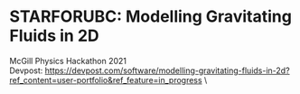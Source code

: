 # STARFORUBC: Modelling Gravitating Fluids in 2D

McGill Physics Hackathon 2021\
Devpost: https://devpost.com/software/modelling-gravitating-fluids-in-2d?ref_content=user-portfolio&ref_feature=in_progress \




